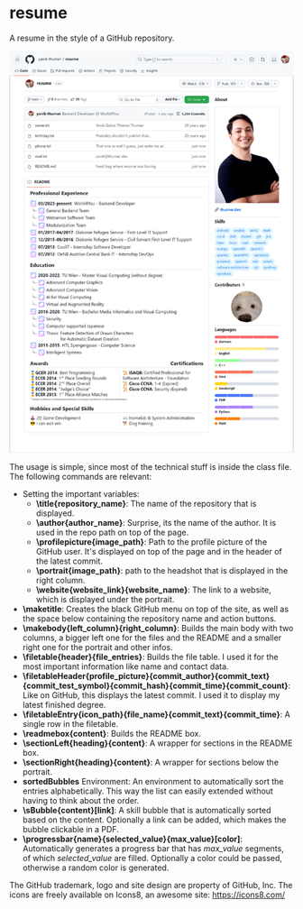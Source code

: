 # resume
A resume in the style of a GitHub repository.

![example image](https://github.com/yanik-thurner/resume/blob/main/images/example.png?raw=true)

The usage is simple, since most of the technical stuff is inside the class file. The following commands are relevant:
- Setting the important variables:
    - **\\title{repository\_name}**: The name of the repository that is displayed.
    - **\\author{author\_name}**: Surprise, its the name of the author. It is used in the repo path on top of the page.
    - **\\profilepicture{image\_path}**: Path to the profile picture of the GitHub user. It's displayed on top of the page and in the header of the latest commit.
    - **\\portrait{image\_path}**: path to the headshot that is displayed in the right column.
    - **\\website{website_link}{website_name}**: The link to a website, which is displayed under the portrait.
- **\\maketitle**: Creates the black GitHub menu on top of the site, as well as the space below containing the repository name and action buttons.
- **\\makebody{left\_column}{right\_column}**: Builds the main body with two columns, a bigger left one for the files and the README and a smaller right one for the portrait and other infos.
- **\\filetable{header}{file\_entries}**: Builds the file table. I used it for the most important information like name and contact data. 
- **\\filetableHeader{profile\_picture}{commit\_author}{commit\_text}{commit\_test\_symbol}{commit\_hash}{commit\_time}{commit\_count}**: Like on GitHub, this displays the latest commit. I used it to display my latest finished degree.
- **\\filetableEntry{icon\_path}{file\_name}{commit\_text}{commit\_time}**: A single row in the filetable.
- **\\readmebox{content}**: Builds the README box.
- **\\sectionLeft{heading}{content}**: A wrapper for sections in the README box.
- **\\sectionRight{heading}{content}**: A wrapper for sections below the portrait.
- **sortedBubbles** Environment: An environment to automatically sort the entries alphabetically. This way the list can easily extended without having to think about the order.
- **\\sBubble{content}[link]**: A skill bubble that is automatically sorted based on the content. Optionally a link can be added, which makes the bubble clickable in a PDF.
- **\\progressbar{name}{selected\_value}{max\_value}[color]**: Automatically generates a progress bar that has *max\_value* segments, of which *selected\_value* are filled. Optionally a color could be passed, otherwise a random color is generated.

The GitHub trademark, logo and site design are property of GitHub, Inc.
The icons are freely available on Icons8, an awesome site: https://icons8.com/
